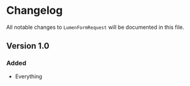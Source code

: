 # Changelog

All notable changes to `LumenFormRequest` will be documented in this file.

## Version 1.0

### Added
- Everything
